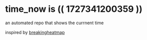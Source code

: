 # time_now is (( 1727341200359 ))

an automated repo that shows the currnent time

inspired by [breakingheatmap](https://github.com/breakingheatmap/breakingheatmap)
